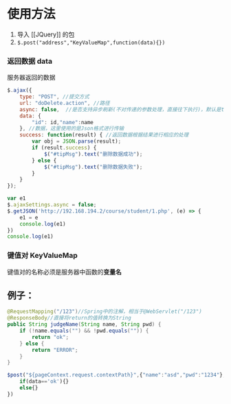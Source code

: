 # 使用方法
1. 导入 [[JQuery]] 的包
2. `$.post("address","KeyValueMap",function(data){})`
### 返回数据 data
服务器返回的数据
```js
$.ajax({
    type: "POST", //提交方式  
    url: "doDelete.action", //路径  
	async: false,  //是否支持异步刷新(不对传递的参数处理，直接往下执行)，默认是true
    data: {
        "id": id,"name":name
    }, //数据，这里使用的是Json格式进行传输  
    success: function(result) { //返回数据根据结果进行相应的处理  
		var obj = JSON.parse(result);
        if (result.success) {
            $("#tipMsg").text("删除数据成功");
        } else {
            $("#tipMsg").text("删除数据失败");
        }
    }
});
```

```js
var e1
$.ajaxSettings.async = false;
$.getJSON('http://192.168.194.2/course/student/1.php', (e) => {
 	e1 = e
	console.log(e1)
})
console.log(e1)
```
### 键值对 KeyValueMap
键值对的名称必须是服务器中函数的**变量名**
## 例子：
```java
@RequestMapping("/123")//Spring中的注解，相当于@WebServlet("/123")  
@ResponseBody//直接将return的值转换为String  
public String judgeName(String name, String pwd) {  
	if (!name.equals("") && !pwd.equals("")) {  
		return "ok";  
	} else {  
		return "ERROR";  
 	}  
}
```
```javascript
$post("${pageContext.request.contextPath}",{"name":"asd","pwd":"1234"},function(data){
	if(data=='ok'){}
	else{}
})
```